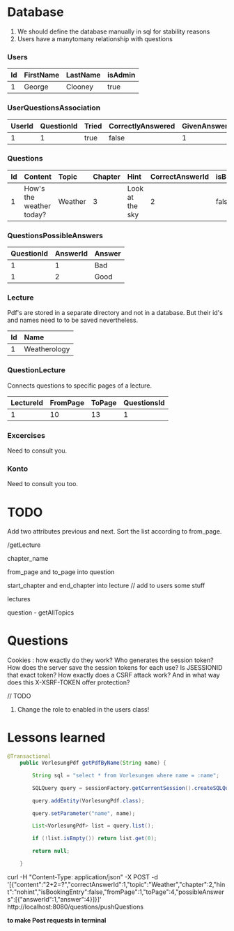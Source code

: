 # Database

1. We should define the database manually in sql for stability reasons
2. Users have a manytomany relationship with questions

### Users

| Id             | FirstName      | LastName   | isAdmin |
| :------------- | :------------- | :--------- | :--- |
| 1              | George         | Clooney    | true |

### UserQuestionsAssociation

| UserId         | QuestionId     | Tried      | CorrectlyAnswered | GivenAnswerIndex |
| :------------- | :------------- | :--------- | :-------- | :------ |
| 1              | 1              | true       | false     | 1       |

### Questions

| Id             | Content        | Topic     | Chapter    | Hint    | CorrectAnswerId | isBookingEntry |
| :------------- | :------------- | :-------- | :--------- | :------ | :--------- | :---- |
| 1              | How's the weather today?| Weather | 3 | Look at the sky | 2 | false

### QuestionsPossibleAnswers

| QuestionId     | AnswerId       | Answer |
| :------------- | :------------- | :----- |
| 1              | 1              | Bad    |
| 1              | 2              | Good   |

### Lecture

Pdf's are stored in a separate directory and not in a database. But their id's and names need to to be saved nevertheless.

| Id | Name |
| :------------- | :------------- |
| 1       | Weatherology       |

### QuestionLecture

Connects questions to specific pages of a lecture.

| LectureId      | FromPage       | ToPage   | QuestionsId |
| :------------- | :------------- | :------- | :---------- |
| 1              | 10             | 13       | 1           |

### Excercises

Need to consult you.

### Konto

Need to consult you too.

# TODO

Add two attributes previous and next. Sort the list according to from_page.

/getLecture

chapter_name

from_page and to_page into question

start_chapter and end_chapter into lecture
//
add to users some stuff

lectures

question - getAllTopics

# Questions

Cookies : how exactly do they work? Who generates the session token? How does
the server save the session tokens for each use? Is JSESSIONID that exact token?
How exactly does a CSRF attack work? And in what way does this X-XSRF-TOKEN offer
protection?

// TODO

1. Change the role to enabled in the users class!

# Lessons learned

```java
@Transactional
    public VorlesungPdf getPdfByName(String name) {

        String sql = "select * from Vorlesungen where name = :name";

        SQLQuery query = sessionFactory.getCurrentSession().createSQLQuery(sql);

        query.addEntity(VorlesungPdf.class);

        query.setParameter("name", name);

        List<VorlesungPdf> list = query.list();

        if (!list.isEmpty()) return list.get(0);

        return null;

    }
```

curl -H "Content-Type: application/json" -X POST -d '[{"content":"2+2=?","correctAnswerId":1,"topic":"Weather","chapter":2,"hint":"nohint","isBookingEntry":false,"fromPage":1,"toPage":4,"possibleAnswers":[{"answerId":1,"answer":4}]}]' http://localhost:8080/questions/pushQuestions

**to make Post requests in terminal**

